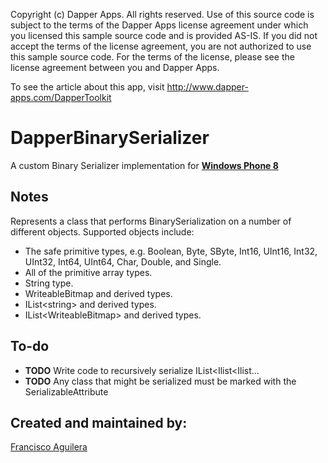 Copyright (c) Dapper Apps.  All rights reserved.
Use of this source code is subject to the terms of the Dapper Apps license 
agreement under which you licensed this sample source code and is provided AS-IS.
If you did not accept the terms of the license agreement, you are not authorized 
to use this sample source code.  For the terms of the license, please see the 
license agreement between you and Dapper Apps.

To see the article about this app, visit http://www.dapper-apps.com/DapperToolkit

DapperBinarySerializer
==========================

A custom Binary Serializer implementation for [**Windows Phone 8**](http://developer.windowsphone.com/en-us)

## Notes

Represents a class that performs BinarySerialization on a number of different objects.
Supported objects include:
  * The safe primitive types, e.g. Boolean, Byte, SByte, Int16, UInt16, Int32, UInt32, Int64, UInt64, Char, Double, and Single.
  * All of the primitive array types.
  * String type.
  * WriteableBitmap and derived types.
  * IList\<string\> and derived types.
  * IList\<WriteableBitmap\> and derived types.
  
## To-do  
  
* **TODO** Write code to recursively serialize IList<Ilist<Ilist...
* **TODO** Any class that might be serialized must be marked with the SerializableAttribute

## Created and maintained by:
[Francisco Aguilera](http://www.dapper-apps.com)

